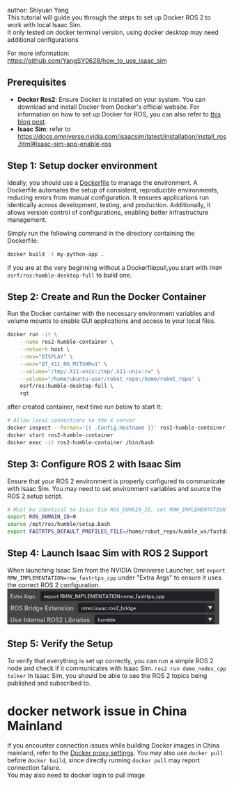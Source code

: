 author: Shiyuan Yang  
This tutorial will guide you through the steps to set up Docker ROS 2 to work with local Isaac Sim.  
It only tested on docker terminal version, using docker desktop may need additional configurations

For more information: https://github.com/YangSY0628/how_to_use_isaac_sim

## Prerequisites

- **Docker Ros2**: Ensure Docker is installed on your system. You can download and install Docker from Docker's official website. For information on how to set up Docker for ROS, you can also refer to [this blog post](https://blog.csdn.net/zysss_/article/details/134125740?spm=1001.2101.3001.6661.1&utm_medium=distribute.pc_relevant_t0.none-task-blog-2%7Edefault%7EBlogCommendFromBaidu%7EPaidSort-1-134125740-blog-142616408.235%5Ev43%5Epc_blog_bottom_relevance_base4&depth_1-utm_source=distribute.pc_relevant_t0.none-task-blog-2%7Edefault%7EBlogCommendFromBaidu%7EPaidSort-1-134125740-blog-142616408.235%5Ev43%5Epc_blog_bottom_relevance_base4&utm_relevant_index=1).
- **Isaac Sim**: refer to https://docs.omniverse.nvidia.com/isaacsim/latest/installation/install_ros.html#isaac-sim-app-enable-ros

## Step 1: Setup docker environment 

Ideally, you should use a [Dockerfile](https://github.com/MohismLab/MohismLab_HomePage/tree/main/isaac_sim) to manage the environment. A Dockerfile automates the setup of consistent, reproducible environments, reducing errors from manual configuration. It ensures applications run identically across development, testing, and production. Additionally, it allows version control of configurations, enabling better infrastructure management.

Simply run the following command in the directory containing the Dockerfile:
```bash
docker build -t my-python-app .
```
If you are at the very beginning without a Dockerfilepull,you start with `FROM osrf/ros:humble-desktop-full` to build one.

## Step 2: Create and Run the Docker Container

Run the Docker container with the necessary environment variables and volume mounts to enable GUI applications and access to your local files.

```bash
docker run -it \
    --name ros2-humble-container \
    --network host \
    --env="DISPLAY" \
    --env="QT_X11_NO_MITSHM=1" \
    --volume="/tmp/.X11-unix:/tmp/.X11-unix:rw" \
    --volume="/home/ubuntu-user/robot_repo:/home/robot_repo" \
    osrf/ros:humble-desktop-full \
    rqt
```
after created container, next time run below to start it:
```bash
# Allow local connections to the X server
docker inspect --format='{{ .Config.Hostname }}' ros2-humble-container
docker start ros2-humble-container
docker exec -it ros2-humble-container /bin/bash
```
## Step 3: Configure ROS 2 with Isaac Sim
Ensure that your ROS 2 environment is properly configured to communicate with Isaac Sim. You may need to set environment variables and source the ROS 2 setup script.

```bash
# Must be identical to Isaac Sim ROS_DOMAIN_ID, set RMW_IMPLEMENTATION for Isaac Sim ros2 bridge
export ROS_DOMAIN_ID=0
source /opt/ros/humble/setup.bash
export FASTRTPS_DEFAULT_PROFILES_FILE=/home/robot_repo/humble_ws/fastdds.xml 

```

## Step 4: Launch Isaac Sim with ROS 2 Support
When launching Isaac Sim from the NVIDIA Omniverse Launcher, set `export RMW_IMPLEMENTATION=rmw_fastrtps_cpp` under "Extra Args" to ensure it uses the correct ROS 2 configuration.
![image](https://github.com/MohismLab/MohismLab_HomePage/blob/main/isaac_sim/images/Screenshot%20from%202024-12-03%2016-53-35.png)

## Step 5: Verify the Setup
To verify that everything is set up correctly, you can run a simple ROS 2 node and check if it communicates with Isaac Sim.
`ros2 run demo_nodes_cpp talker`
In Isaac Sim, you should be able to see the ROS 2 topics being published and subscribed to.

# docker network issue in China Mainland
If you encounter connection issues while building Docker images in China mainland, refer to the [Docker proxy settings](https://docs.docker.com/engine/daemon/proxy/#daemon-configuration).
You may also use `docker pull` before `docker build`, since directly running `docker pull` may report connection faliure.  
You may also need to docker login to pull image 
